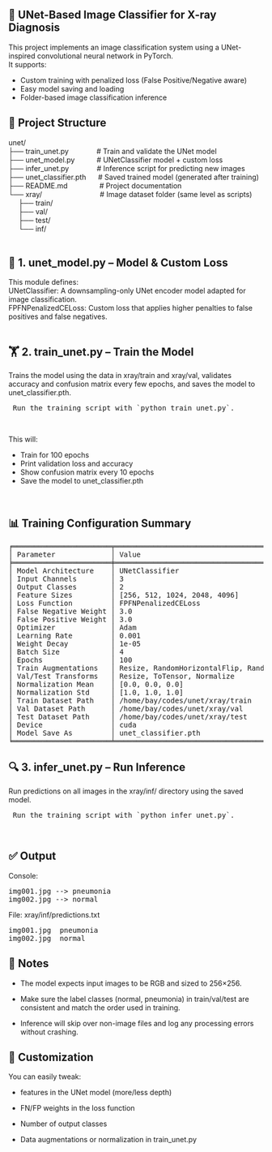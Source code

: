 ## 🧠 UNet-Based Image Classifier for X-ray Diagnosis

This project implements an image classification system using a UNet-inspired convolutional neural network in PyTorch. </br>
It supports:
 - Custom training with penalized loss (False Positive/Negative aware)</br>
 - Easy model saving and loading</br>
 - Folder-based image classification inference</br>

## 📁 Project Structure

unet/</br>
├── train_unet.py&nbsp;&nbsp;&nbsp;&nbsp;&nbsp;&nbsp;&nbsp;&nbsp;&nbsp;&nbsp;&nbsp;&nbsp;&nbsp;&nbsp;# Train and validate the UNet model</br>
├── unet_model.py&nbsp;&nbsp;&nbsp;&nbsp;&nbsp;&nbsp;&nbsp;&nbsp;&nbsp;&nbsp;&nbsp;# UNetClassifier model + custom loss</br>
├── infer_unet.py&nbsp;&nbsp;&nbsp;&nbsp;&nbsp;&nbsp;&nbsp;&nbsp;&nbsp;&nbsp;&nbsp;&nbsp;&nbsp;&nbsp;# Inference script for predicting new images</br>
├── unet_classifier.pth&nbsp;&nbsp;&nbsp;&nbsp;&nbsp;&nbsp;# Saved trained model (generated after training)</br>
├── README.md&nbsp;&nbsp;&nbsp;&nbsp;&nbsp;&nbsp;&nbsp;&nbsp;&nbsp;&nbsp;&nbsp;&nbsp;&nbsp;&nbsp;&nbsp;&nbsp;# Project documentation</br>
└── xray/&nbsp;&nbsp;&nbsp;&nbsp;&nbsp;&nbsp;&nbsp;&nbsp;&nbsp;&nbsp;&nbsp;&nbsp;&nbsp;&nbsp;&nbsp;&nbsp;&nbsp;&nbsp;&nbsp;&nbsp;&nbsp;&nbsp;&nbsp;&nbsp;&nbsp;&nbsp;&nbsp;&nbsp;&nbsp;# Image dataset folder (same level as scripts)</br>
&nbsp;&nbsp;&nbsp;&nbsp;&nbsp;├── train/</br>
&nbsp;&nbsp;&nbsp;&nbsp;&nbsp;├── val/</br>
&nbsp;&nbsp;&nbsp;&nbsp;&nbsp;├── test/</br>
&nbsp;&nbsp;&nbsp;&nbsp;&nbsp;└── inf/</br>
</br>
## 🧠 1. unet_model.py – Model & Custom Loss

This module defines:</br>
UNetClassifier: A downsampling-only UNet encoder model adapted for image classification.</br>
FPFNPenalizedCELoss: Custom loss that applies higher penalties to false positives and false negatives.</br>
</br>
## 🏋️ 2. train_unet.py – Train the Model

Trains the model using the data in xray/train and xray/val, validates accuracy and confusion matrix every few epochs, and saves the model to unet_classifier.pth.

<pre> Run the training script with `python train_unet.py`. </pre></br>

This will:</br>
 - Train for 100 epochs</br>
 - Print validation loss and accuracy</br>
 - Show confusion matrix every 10 epochs</br>
 - Save the model to unet_classifier.pth</br>
 
 </br>

 ## 📊 Training Configuration Summary

<pre>
╒═══════════════════════╤═══════════════════════════════════════════════════════════════════╕
│ Parameter             │ Value                                                             │
╞═══════════════════════╪═══════════════════════════════════════════════════════════════════╡
│ Model Architecture    │ UNetClassifier                                                    │
│ Input Channels        │ 3                                                                 │
│ Output Classes        │ 2                                                                 │
│ Feature Sizes         │ [256, 512, 1024, 2048, 4096]                                      │
│ Loss Function         │ FPFNPenalizedCELoss                                               │
│ False Negative Weight │ 3.0                                                               │
│ False Positive Weight │ 3.0                                                               │
│ Optimizer             │ Adam                                                              │
│ Learning Rate         │ 0.001                                                             │
│ Weight Decay          │ 1e-05                                                             │
│ Batch Size            │ 4                                                                 │
│ Epochs                │ 100                                                               │
│ Train Augmentations   │ Resize, RandomHorizontalFlip, RandomRotation, ToTensor, Normalize │
│ Val/Test Transforms   │ Resize, ToTensor, Normalize                                       │
│ Normalization Mean    │ [0.0, 0.0, 0.0]                                                   │
│ Normalization Std     │ [1.0, 1.0, 1.0]                                                   │
│ Train Dataset Path    │ /home/bay/codes/unet/xray/train                                   │
│ Val Dataset Path      │ /home/bay/codes/unet/xray/val                                     │
│ Test Dataset Path     │ /home/bay/codes/unet/xray/test                                    │
│ Device                │ cuda                                                              │
│ Model Save As         │ unet_classifier.pth                                               │
╘═══════════════════════╧═══════════════════════════════════════════════════════════════════╛
</pre>
 
 ## 🔍 3. infer_unet.py – Run Inference
 
Run predictions on all images in the xray/inf/ directory using the saved model.

<pre> Run the training script with `python infer_unet.py`. </pre></br>
## ✅ Output
Console:
<pre>
img001.jpg --> pneumonia
img002.jpg --> normal</pre>

File: xray/inf/predictions.txt
<pre>
img001.jpg	pneumonia
img002.jpg	normal</pre>

## 📝 Notes

 - The model expects input images to be RGB and sized to 256×256.
 
 - Make sure the label classes (normal, pneumonia) in train/val/test are consistent and match the order used in training.
 
 - Inference will skip over non-image files and log any processing errors without crashing.
 
## 🔧 Customization

You can easily tweak:

 - features in the UNet model (more/less depth)

 - FN/FP weights in the loss function

 - Number of output classes

 - Data augmentations or normalization in train_unet.py

